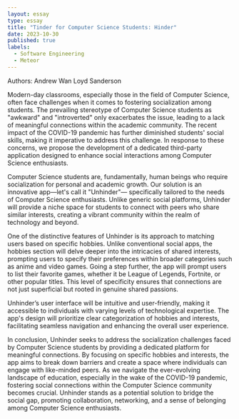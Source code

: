 ```yaml
---
layout: essay
type: essay
title: "Tinder for Computer Science Students: Hinder"
date: 2023-10-30
published: true
labels:
  - Software Engineering
  - Meteor
---
```


Authors:
Andrew Wan
Loyd Sanderson

Modern-day classrooms, especially those in the field of Computer Science, often face challenges when it comes to fostering socialization among students. The prevailing stereotype of Computer Science students as "awkward" and "introverted" only exacerbates the issue, leading to a lack of meaningful connections within the academic community. The recent impact of the COVID-19 pandemic has further diminished students' social skills, making it imperative to address this challenge. In response to these concerns, we propose the development of a dedicated third-party application designed to enhance social interactions among Computer Science enthusiasts.

Computer Science students are, fundamentally, human beings who require socialization for personal and academic growth. Our solution is an innovative app—let's call it "Unhinder"— specifically tailored to the needs of Computer Science enthusiasts. Unlike generic social platforms, Unhinder will provide a niche space for students to connect with peers who share similar interests, creating a vibrant community within the realm of technology and beyond.

One of the distinctive features of Unhinder is its approach to matching users based on specific hobbies. Unlike conventional social apps, the hobbies section will delve deeper into the intricacies of shared interests, prompting users to specify their preferences within broader categories such as anime and video games. Going a step further, the app will prompt users to list their favorite games, whether it be League of Legends, Fortnite, or other popular titles. This level of specificity ensures that connections are not just superficial but rooted in genuine shared passions.

Unhinder’s user interface will be intuitive and user-friendly, making it accessible to individuals with varying levels of technological expertise. The app's design will prioritize clear categorization of hobbies and interests, facilitating seamless navigation and enhancing the overall user experience. 

In conclusion, Unhinder seeks to address the socialization challenges faced by Computer Science students by providing a dedicated platform for meaningful connections. By focusing on specific hobbies and interests, the app aims to break down barriers and create a space where individuals can engage with like-minded peers. As we navigate the ever-evolving landscape of education, especially in the wake of the COVID-19 pandemic, fostering social connections within the Computer Science community becomes crucial. Unhinder stands as a potential solution to bridge the social gap, promoting collaboration, networking, and a sense of belonging among Computer Science enthusiasts.
